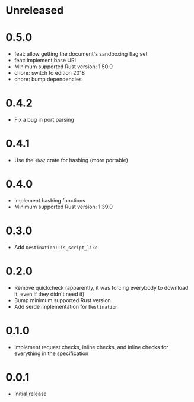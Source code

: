 # Unreleased

# 0.5.0

* feat: allow getting the document's sandboxing flag set
* feat: implement base URI
* Minimum supported Rust version: 1.50.0
* chore: switch to edition 2018
* chore: bump dependencies

# 0.4.2

* Fix a bug in port parsing

# 0.4.1

* Use the `sha2` crate for hashing (more portable)

# 0.4.0

* Implement hashing functions
* Minimum supported Rust version: 1.39.0

# 0.3.0

* Add `Destination::is_script_like`

# 0.2.0

* Remove quickcheck (apparently, it was forcing everybody to download it, even if they didn't need it)
* Bump minimum supported Rust version
* Add serde implementation for `Destination`

# 0.1.0

* Implement request checks, inline checks, and inline checks for everything in the specification

# 0.0.1

* Initial release
